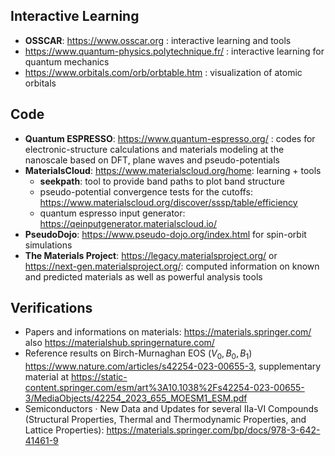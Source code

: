 ## Interactive Learning
- **OSSCAR**: https://www.osscar.org : interactive learning and tools
- https://www.quantum-physics.polytechnique.fr/ : interactive learning for quantum mechanics
- https://www.orbitals.com/orb/orbtable.htm : visualization of atomic orbitals

## Code
- **Quantum ESPRESSO**: https://www.quantum-espresso.org/ : codes for electronic-structure calculations and materials modeling at the nanoscale based on DFT, plane waves and pseudo-potentials
- **MaterialsCloud**: https://www.materialscloud.org/home: learning + tools
  - **seekpath**: tool to provide band paths to plot band structure
  - pseudo-potential convergence tests for the cutoffs: https://www.materialscloud.org/discover/sssp/table/efficiency
  - quantum espresso input generator: https://qeinputgenerator.materialscloud.io/
- **PseudoDojo**: https://www.pseudo-dojo.org/index.html for spin-orbit simulations
- **The Materials Project**: https://legacy.materialsproject.org/ or https://next-gen.materialsproject.org/: computed information on known and predicted materials as well as powerful analysis tools


## Verifications
- Papers and informations on materials: https://materials.springer.com/ also https://materialshub.springernature.com/
- Reference results on Birch-Murnaghan EOS ($V_0, B_0, B_1$) https://www.nature.com/articles/s42254-023-00655-3, supplementary material at https://static-content.springer.com/esm/art%3A10.1038%2Fs42254-023-00655-3/MediaObjects/42254_2023_655_MOESM1_ESM.pdf
- Semiconductors · New Data and Updates for several IIa-VI Compounds (Structural Properties, Thermal and Thermodynamic Properties, and Lattice Properties): https://materials.springer.com/bp/docs/978-3-642-41461-9


